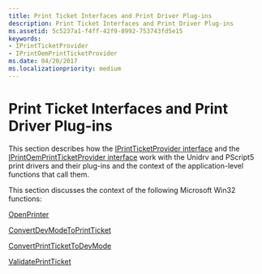 ```yaml
---
title: Print Ticket Interfaces and Print Driver Plug-ins
description: Print Ticket Interfaces and Print Driver Plug-ins
ms.assetid: 5c5237a1-f4ff-42f9-8992-753743fd5e15
keywords:
- IPrintTicketProvider
- IPrintOemPrintTicketProvider
ms.date: 04/20/2017
ms.localizationpriority: medium
---
```


# Print Ticket Interfaces and Print Driver Plug-ins


This section describes how the [IPrintTicketProvider interface](https://docs.microsoft.com/previous-versions/windows/hardware/drivers/ff554375(v=vs.85)) and the [IPrintOemPrintTicketProvider interface](https://docs.microsoft.com/windows-hardware/drivers/ddi/prcomoem/nn-prcomoem-iprintoemprintticketprovider) work with the Unidrv and PScript5 print drivers and their plug-ins and the context of the application-level functions that call them.

This section discusses the context of the following Microsoft Win32 functions:

[OpenPrinter](openprinter.md)

[ConvertDevModeToPrintTicket](convertdevmodetoprintticket.md)

[ConvertPrintTicketToDevMode](convertprinttickettodevmode.md)

[ValidatePrintTicket](validateprintticket.md)

 

 




